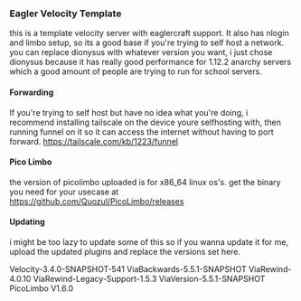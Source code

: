 ### Eagler Velocity Template

this is a template velocity server with eaglercraft support. It also has nlogin and limbo setup, so its a good base if you're trying to self host a network. you can replace dionysus with whatever version you want, i just chose dionysus because it has really good performance for 1.12.2 anarchy servers which a good amount of people are trying to run for school servers. 


#### Forwarding

If you're trying to self host but have no idea what you're doing, i recommend installing tailscale on the device youre selfhosting with, then running funnel on it so it can access the internet without having to port forward. https://tailscale.com/kb/1223/funnel

#### Pico Limbo
the version of picolimbo uploaded is for x86_64 linux os's. get the binary you need for your usecase at https://github.com/Quozul/PicoLimbo/releases

#### Updating
i might be too lazy to update some of this so if you wanna update it for me, upload the updated plugins and replace the versions set here. 

Velocity-3.4.0-SNAPSHOT-541
ViaBackwards-5.5.1-SNAPSHOT
ViaRewind-4.0.10
ViaRewind-Legacy-Support-1.5.3
ViaVersion-5.5.1-SNAPSHOT
PicoLimbo V1.6.0